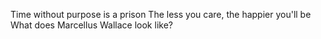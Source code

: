 Time without purpose is a prison
The less you care, the happier you'll be
What does Marcellus Wallace look like?
